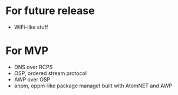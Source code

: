 # For future release

- WiFi-like stuff

# For MVP

- DNS over RCPS
- OSP, ordered stream protocol
- AWP over OSP
- anpm, oppm-like package managet built with AtomNET and AWP
